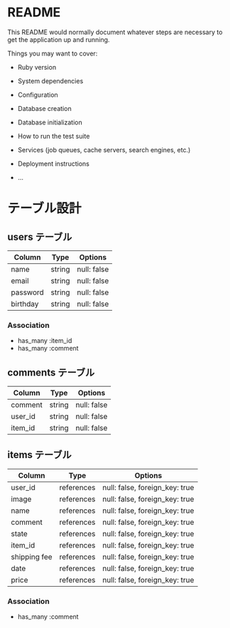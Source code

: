 # README

This README would normally document whatever steps are necessary to get the
application up and running.

Things you may want to cover:

* Ruby version

* System dependencies

* Configuration

* Database creation

* Database initialization

* How to run the test suite

* Services (job queues, cache servers, search engines, etc.)

* Deployment instructions

* ...


# テーブル設計

## users テーブル

| Column   | Type   | Options     |
| -------- | ------ | ----------- |
| name     | string | null: false |
| email    | string | null: false |
| password | string | null: false |
| birthday | string | null: false |

### Association

- has_many :item_id
- has_many :comment

## comments テーブル

| Column  | Type   | Options     |
| ------  | ------ | ----------- |
| comment | string | null: false |
| user_id | string | null: false |
| item_id | string | null: false |


## items テーブル

| Column       | Type       | Options                        |
| -------------| ---------- | ------------------------------ |
| user_id      | references | null: false, foreign_key: true |
| image        | references | null: false, foreign_key: true |
| name         | references | null: false, foreign_key: true |
| comment      | references | null: false, foreign_key: true |
| state        | references | null: false, foreign_key: true |
| item_id      | references | null: false, foreign_key: true |
| shipping fee | references | null: false, foreign_key: true |
| date         | references | null: false, foreign_key: true |
| price        | references | null: false, foreign_key: true |

### Association

- has_many :comment
